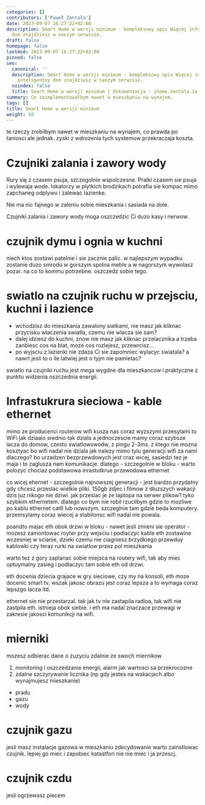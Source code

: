 ```yaml
---
categories: []
contributors: ['Paweł Żentała']
date: 2023-09-07 16:27:22+02:00
description: Smart Home w wersji minimum - kompleksowy opis Więcej informacji na inteligentny
  dom znajdziesz w naszym serwisie.
draft: false
homepage: false
lastmod: 2023-09-07 16:27:22+02:00
pinned: false
seo:
  canonical: ''
  description: Smart Home w wersji minimum - kompleksowy opis Więcej informacji na
    inteligentny dom znajdziesz w naszym serwisie.
  noindex: false
  title: Smart Home w wersji minimum | Dokumentacja - ihome.zentala.io
summary: Co zaimplementowałbym nawet w mieszkaniu na wynajem.
tags: []
title: Smart Home w wersji minimum
weight: 50
---
```



te rzeczy zrobilbym nawet w mieszkaniu na wynajem, co prawda po taniosci ale jednak. zyski z wdrozenia tych systemow przekraczaja koszta.

# Czujniki zalania i zawory wody
Rury się z czasem psuja, szczegolnie wspolczesne.
Pralki czasem sie psuja i wylewaja wode.
lokatorzy w plytkich brodzikach potrafia sie kompac mimo zapchaneg odplywu i zalewac lazienke.

Nie ma nic fajnego w zaleniu sobie mieszkania i sasiada na dole.

Czujniki zalania i zawory wody moga oszczedzic Ci duzo kasy i nerwow.

# czujnik dymu i ognia w kuchni

niech ktos zostawi patelnie i sie zacznie palic. w najlepszym wypadku zostanie duzo smrodu w gorszym spolna meble a w nagorszym wywolasz pozar. na co to kommu potrzebne. oszczedz sobie tego.

# swiatlo na czujnik ruchu w przejsciu, kuchni i lazience

- wchodzisz do mieszkania zawalony siatkami, nie masz jak kliknac przycisku wlaczenia swiatla, czemu nie wlacza sie sam?
- dalej idziesz do kuchni, znow nie masz jak kliknac przelacznika a trzeba zanbiesc cos na blat, moze cos rozlejesz, przewrcisz...
- po wyjsciu z lazienki nie zdaza Ci sie zapomniec wylacyc swiatala? a nawrt jesli to o ile latwiej jest o tyjm nie pamietac?

swiatlo na czujniki ruchu jest mega wygdne dla mieszkancow i praktyczne z punktu widzenia oszczednia energii.


# Infrastukrura sieciowa - kable ethernet
mimo ze producenci routerow wifi kusza nas coraz wyzszymi przesylami to WiFi jak dziaalo srednio tak dziala
a jednoczescie mamy coraz szybsze lacza do domow, czesto swiatlowowodw, z pingu 2-3ms.
z ktego nie mozna kosztyac bo wifi nadal nie dziala jak nalezy mimo tylu generacji wifi za nami
dlaczego? bo urzadzen bezprzewdowych jest craz wicej, sasiedzi tez je maja i to zaglusza nam komunikacje.
dlatego - szczegolnie w bloku - warto polozyc chociaz podstawowa inrastutkrue przewodowa ethernet

co wicej ehernet - szczegolnie najnowszej generacji - jest bardzo przydatny gdy chcesz przeslac wielkie pliki.
150gb zdjec i filmow z dluzszych wakacji dzis juz nikogo nie dziwi. jak przeslac je ze laptopa na serwer plikow?
tyko szybkim ethernetem. dlatego co bym nie robil rzucilbym gdzie to mozliwe po kablu ethernet cat6 lub nowszym.
szczeglnie tam gdzie beda komputery. przemsylamy coraz wiecej a stabilonsc wifi nadal nie powala.

poandto majac eth obok drzwi w bloku - nawet jesli zmieni sie operator - mozesz zamontowac royter przy wejsciu i podlaczyc kable eth zostawine wczesniej w scianie, dzieki czemu nie ciagniesz brzydkiego przewduy kablowki czy teraz rurki na swiatlow przez pol mieszkania

warto tez z gory zaplanac sobie miejsca na routery wifi, tak aby miec optuymalny zasieg i podlaczyc tam sobie eth od drzwi.

eth docenia dziecia grajace w gry sieciowe, czy my na konsoli,
eth moze docenic smart tv, wszak jakosc obrazu jest coraz lepsza a to wymaga coraz lepszgo lacza itd.

ethernet sie nie przestarzal. tak jak tv nie zastapila radioa, tak wifi nie zastpila eth. istnieja obok siebie. i eth ma nadal znaczace przewagi w zakresie jakosci komunikcji na wifi.

# mierniki
mozesz odbierac dane o zuzyciu zdalnie ze swoch miernikow

1) monitoring i  oszczedzanie energii, alarm jak wartosci sa przekrocozne
2) zdalne szczyrywanie licznika (np gdy jestes na wakacjach albo wynajmujesz mieszkanie)

* pradu
* gazu
* wody

# czujnik gazu

jesli masz instalacje gazowa w mieszkaniu zdecydowanie warto zainstlowac czujnik. lepiej go miec i zapobiec katastfori nie nie miec i ja przescj.

# czujnik czdu
jesli ogrzewasz piecem

